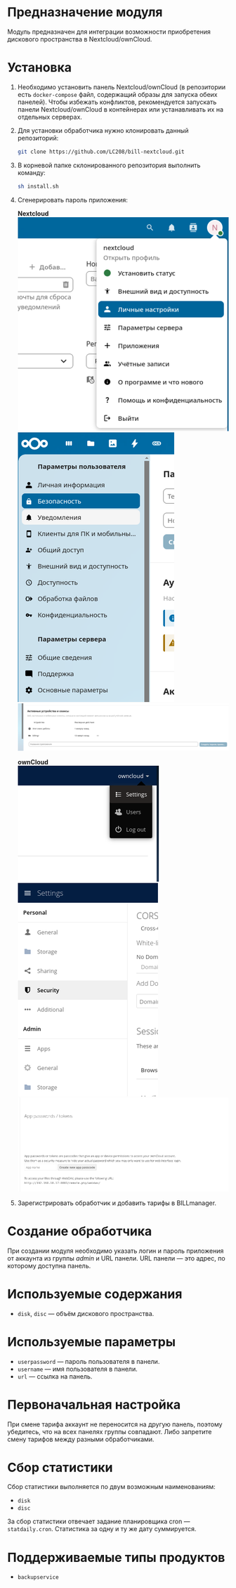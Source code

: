 # Предназначение модуля

Модуль предназначен для интеграции возможности приобретения дискового пространства в Nextcloud/ownCloud.

# Установка

1. Необходимо установить панель Nextcloud/ownCloud (в репозитории есть `docker-compose` файл, содержащий образы для запуска обеих панелей). Чтобы избежать конфликтов, рекомендуется запускать панели Nextcloud/ownCloud в контейнерах или устанавливать их на отдельных серверах.

2. Для установки обработчика нужно клонировать данный репозиторий:

   ```bash
   git clone https://github.com/LC208/bill-nextcloud.git
   ```

3. В корневой папке склонированного репозитория выполнить команду:

   ```bash
   sh install.sh
   ```

4. Сгенерировать пароль приложения:

   **Nextcloud**  
   ![Nextcloud шаг 1](https://github.com/LC208/bill-nextcloud/blob/main/assets/nc_ex_1.png)  
   ![Nextcloud шаг 2](https://github.com/LC208/bill-nextcloud/blob/main/assets/nc_ex_2.png)  
   ![Nextcloud шаг 3](https://github.com/LC208/bill-nextcloud/blob/main/assets/nc_ex_3.png)

   **ownCloud**  
   ![ownCloud шаг 1](https://github.com/LC208/bill-nextcloud/blob/main/assets/oc_ex_1.png)  
   ![ownCloud шаг 2](https://github.com/LC208/bill-nextcloud/blob/main/assets/oc_ex_2.png)  
   ![ownCloud шаг 3](https://github.com/LC208/bill-nextcloud/blob/main/assets/oc_ex_3.png)


5. Зарегистрировать обработчик и добавить тарифы в BILLmanager.

# Создание обработчика

При создании модуля необходимо указать логин и пароль приложения от аккаунта из группы *admin* и URL панели.
URL панели — это адрес, по которому доступна панель.

# Используемые содержания

* `disk`, `disc` — объём дискового пространства.

# Используемые параметры

* `userpassword` — пароль пользователя в панели.
* `username` — имя пользователя в панели.
* `url` — ссылка на панель.

# Первоначальная настройка

При смене тарифа аккаунт не переносится на другую панель, поэтому убедитесь, что на всех панелях группы совпадают. Либо запретите смену тарифов между разными обработчиками.

# Сбор статистики

Сбор статистики выполняется по двум возможным наименованиям:

* `disk`
* `disc`

За сбор статистики отвечает задание планировщика cron — `statdaily.cron`.
Статистика за одну и ту же дату суммируется.

# Поддерживаемые типы продуктов

* `backupservice`
